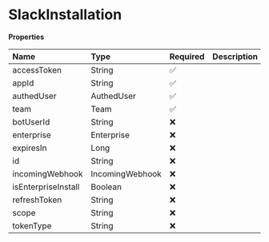 # SlackInstallation

**Properties**

| Name                | Type            | Required | Description |
| :------------------ | :-------------- | :------- | :---------- |
| accessToken         | String          | ✅       |             |
| appId               | String          | ✅       |             |
| authedUser          | AuthedUser      | ✅       |             |
| team                | Team            | ✅       |             |
| botUserId           | String          | ❌       |             |
| enterprise          | Enterprise      | ❌       |             |
| expiresIn           | Long            | ❌       |             |
| id                  | String          | ❌       |             |
| incomingWebhook     | IncomingWebhook | ❌       |             |
| isEnterpriseInstall | Boolean         | ❌       |             |
| refreshToken        | String          | ❌       |             |
| scope               | String          | ❌       |             |
| tokenType           | String          | ❌       |             |
